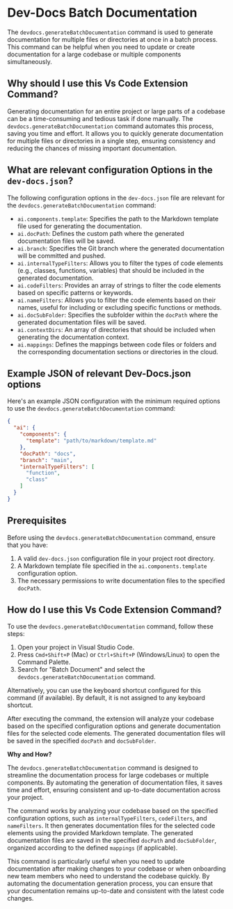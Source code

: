 
  
  # **Dev-Docs Batch Documentation**

The `devdocs.generateBatchDocumentation` command is used to generate documentation for multiple files or directories at once in a batch process. This command can be helpful when you need to update or create documentation for a large codebase or multiple components simultaneously.

## Why should I use this Vs Code Extension Command?

Generating documentation for an entire project or large parts of a codebase can be a time-consuming and tedious task if done manually. The `devdocs.generateBatchDocumentation` command automates this process, saving you time and effort. It allows you to quickly generate documentation for multiple files or directories in a single step, ensuring consistency and reducing the chances of missing important documentation.

## What are relevant configuration Options in the `dev-docs.json`?

The following configuration options in the `dev-docs.json` file are relevant for the `devdocs.generateBatchDocumentation` command:

- `ai.components.template`: Specifies the path to the Markdown template file used for generating the documentation.
- `ai.docPath`: Defines the custom path where the generated documentation files will be saved.
- `ai.branch`: Specifies the Git branch where the generated documentation will be committed and pushed.
- `ai.internalTypeFilters`: Allows you to filter the types of code elements (e.g., classes, functions, variables) that should be included in the generated documentation.
- `ai.codeFilters`: Provides an array of strings to filter the code elements based on specific patterns or keywords.
- `ai.nameFilters`: Allows you to filter the code elements based on their names, useful for including or excluding specific functions or methods.
- `ai.docSubFolder`: Specifies the subfolder within the `docPath` where the generated documentation files will be saved.
- `ai.contextDirs`: An array of directories that should be included when generating the documentation context.
- `ai.mappings`: Defines the mappings between code files or folders and the corresponding documentation sections or directories in the cloud.

## Example JSON of relevant Dev-Docs.json options

Here's an example JSON configuration with the minimum required options to use the `devdocs.generateBatchDocumentation` command:

```json
{
  "ai": {
    "components": {
      "template": "path/to/markdown/template.md"
    },
    "docPath": "docs",
    "branch": "main",
    "internalTypeFilters": [
      "function",
      "class"
    ]
  }
}
```

## Prerequisites

Before using the `devdocs.generateBatchDocumentation` command, ensure that you have:

1. A valid `dev-docs.json` configuration file in your project root directory.
2. A Markdown template file specified in the `ai.components.template` configuration option.
3. The necessary permissions to write documentation files to the specified `docPath`.

## How do I use this Vs Code Extension Command?

To use the `devdocs.generateBatchDocumentation` command, follow these steps:

1. Open your project in Visual Studio Code.
2. Press `Cmd+Shift+P` (Mac) or `Ctrl+Shift+P` (Windows/Linux) to open the Command Palette.
3. Search for "Batch Document" and select the `devdocs.generateBatchDocumentation` command.

Alternatively, you can use the keyboard shortcut configured for this command (if available). By default, it is not assigned to any keyboard shortcut.

After executing the command, the extension will analyze your codebase based on the specified configuration options and generate documentation files for the selected code elements. The generated documentation files will be saved in the specified `docPath` and `docSubFolder`.

**Why and How?**

The `devdocs.generateBatchDocumentation` command is designed to streamline the documentation process for large codebases or multiple components. By automating the generation of documentation files, it saves time and effort, ensuring consistent and up-to-date documentation across your project.

The command works by analyzing your codebase based on the specified configuration options, such as `internalTypeFilters`, `codeFilters`, and `nameFilters`. It then generates documentation files for the selected code elements using the provided Markdown template. The generated documentation files are saved in the specified `docPath` and `docSubFolder`, organized according to the defined `mappings` (if applicable).

This command is particularly useful when you need to update documentation after making changes to your codebase or when onboarding new team members who need to understand the codebase quickly. By automating the documentation generation process, you can ensure that your documentation remains up-to-date and consistent with the latest code changes.
  
  